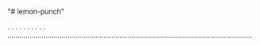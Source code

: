 "# lemon-punch"

.
.
.
.
.
.
.
.
.
.
..........................................................................................................................